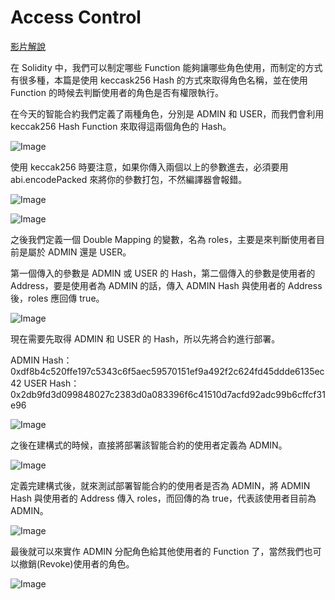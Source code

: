 # Access Control

[影片解說](https://youtu.be/eYG-XAKaxqU)

在 Solidity 中，我們可以制定哪些 Function 能夠讓哪些角色使用，而制定的方式有很多種，本篇是使用 keccask256 Hash 的方式來取得角色名稱，並在使用 Function 的時候去判斷使用者的角色是否有權限執行。

在今天的智能合約我們定義了兩種角色，分別是 ADMIN 和 USER，而我們會利用 keccak256 Hash Function 來取得這兩個角色的 Hash。

![Image](https://i.imgur.com/Oqe64Us.png)

使用 keccak256 時要注意，如果你傳入兩個以上的參數進去，必須要用 abi.encodePacked 來將你的參數打包，不然編譯器會報錯。

![Image](https://i.imgur.com/8JdFHQH.png)

![Image](https://i.imgur.com/eZjeLIi.png)

之後我們定義一個 Double Mapping 的變數，名為 roles，主要是來判斷使用者目前是屬於 ADMIN 還是 USER。

第一個傳入的參數是 ADMIN 或 USER 的 Hash，第二個傳入的參數是使用者的 Address，要是使用者為 ADMIN 的話，傳入 ADMIN Hash 與使用者的 Address 後，roles 應回傳 true。

![Image](https://i.imgur.com/6esAMIY.png)

現在需要先取得 ADMIN 和 USER 的 Hash，所以先將合約進行部署。

ADMIN Hash：0xdf8b4c520ffe197c5343c6f5aec59570151ef9a492f2c624fd45ddde6135ec42
USER Hash：0x2db9fd3d099848027c2383d0a083396f6c41510d7acfd92adc99b6cffcf31e96

![Image](https://i.imgur.com/j6y4OTe.png)

之後在建構式的時候，直接將部署該智能合約的使用者定義為 ADMIN。

![Image](https://i.imgur.com/Bymq6F5.png)

定義完建構式後，就來測試部署智能合約的使用者是否為 ADMIN，將 ADMIN Hash 與使用者的 Address 傳入 roles，而回傳的為 true，代表該使用者目前為 ADMIN。

![Image](https://i.imgur.com/ThKBsC6.png)

最後就可以來實作 ADMIN 分配角色給其他使用者的 Function 了，當然我們也可以撤銷(Revoke)使用者的角色。

![Image](https://i.imgur.com/AnrYlyn.png)
